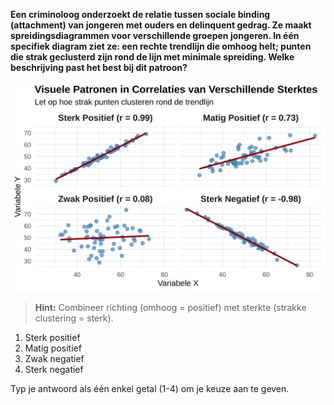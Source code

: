 **Een criminoloog onderzoekt de relatie tussen sociale binding (attachment) van jongeren met ouders en delinquent gedrag. Ze maakt spreidingsdiagrammen voor verschillende groepen jongeren. In één specifiek diagram ziet ze: een rechte trendlijn die omhoog helt; punten die strak geclusterd zijn rond de lijn met minimale spreiding. Welke beschrijving past het best bij dit patroon?**

![Richting en Kracht](media/correlation_plot_15.svg)

> **Hint:** Combineer richting (omhoog = positief) met sterkte (strakke clustering = sterk).

1) Sterk positief
2) Matig positief
3) Zwak negatief
4) Sterk negatief

Typ je antwoord als één enkel getal (1-4) om je keuze aan te geven.
